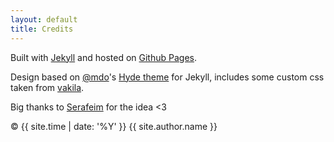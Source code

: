 ```yaml
---
layout: default
title: Credits
---
```


Built with <a href="http://jekyllrb.com" target="_blank">Jekyll</a> and hosted on <a href="https://pages.github.com/" target="_blank">Github Pages</a>.

Design based on [@mdo](https://twitter.com/mdo)'s [Hyde theme](https://github.com/poole/hyde) for Jekyll, includes some custom css taken from [vakila](https://github.com/vakila).

Big thanks to [Serafeim](https://github.com/serafeimgr) for the idea <3

&copy; {{ site.time | date: '%Y' }} {{ site.author.name }}
